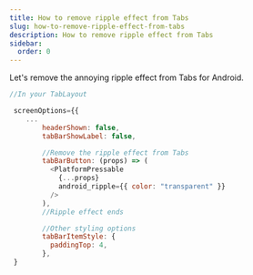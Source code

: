 ```yaml
---
title: How to remove ripple effect from Tabs
slug: how-to-remove-ripple-effect-from-tabs
description: How to remove ripple effect from Tabs
sidebar:
  order: 0
---
```


Let's remove the annoying ripple effect from Tabs for Android.

```javascript
//In your TabLayout

 screenOptions={{
    ...
        headerShown: false,
        tabBarShowLabel: false,

        //Remove the ripple effect from Tabs
        tabBarButton: (props) => (
          <PlatformPressable
            {...props}
            android_ripple={{ color: "transparent" }}
          />
        ),
        //Ripple effect ends

        //Other styling options
        tabBarItemStyle: {
          paddingTop: 4,
        },
 }

```
